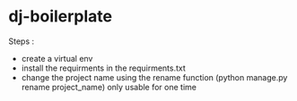 # dj-boilerplate

Steps :

- create a virtual env
- install the requirments in the requirments.txt
- change the project name using the rename function (python manage.py rename project_name) only usable for one time